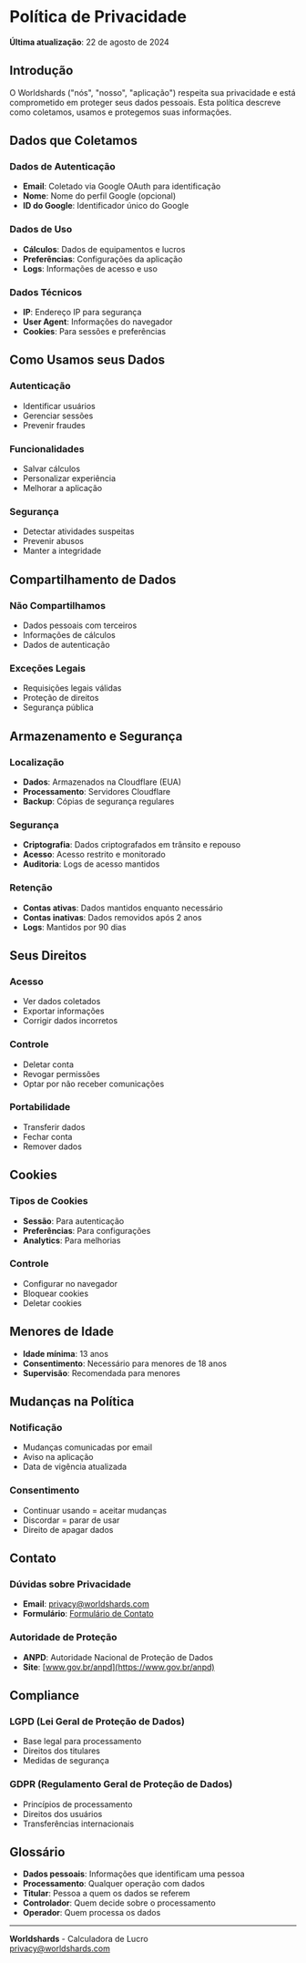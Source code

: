# Política de Privacidade

**Última atualização**: 22 de agosto de 2024

## Introdução

O Worldshards ("nós", "nosso", "aplicação") respeita sua privacidade e está comprometido em proteger seus dados pessoais. Esta política descreve como coletamos, usamos e protegemos suas informações.

## Dados que Coletamos

### Dados de Autenticação
- **Email**: Coletado via Google OAuth para identificação
- **Nome**: Nome do perfil Google (opcional)
- **ID do Google**: Identificador único do Google

### Dados de Uso
- **Cálculos**: Dados de equipamentos e lucros
- **Preferências**: Configurações da aplicação
- **Logs**: Informações de acesso e uso

### Dados Técnicos
- **IP**: Endereço IP para segurança
- **User Agent**: Informações do navegador
- **Cookies**: Para sessões e preferências

## Como Usamos seus Dados

### Autenticação
- Identificar usuários
- Gerenciar sessões
- Prevenir fraudes

### Funcionalidades
- Salvar cálculos
- Personalizar experiência
- Melhorar a aplicação

### Segurança
- Detectar atividades suspeitas
- Prevenir abusos
- Manter a integridade

## Compartilhamento de Dados

### Não Compartilhamos
- Dados pessoais com terceiros
- Informações de cálculos
- Dados de autenticação

### Exceções Legais
- Requisições legais válidas
- Proteção de direitos
- Segurança pública

## Armazenamento e Segurança

### Localização
- **Dados**: Armazenados na Cloudflare (EUA)
- **Processamento**: Servidores Cloudflare
- **Backup**: Cópias de segurança regulares

### Segurança
- **Criptografia**: Dados criptografados em trânsito e repouso
- **Acesso**: Acesso restrito e monitorado
- **Auditoria**: Logs de acesso mantidos

### Retenção
- **Contas ativas**: Dados mantidos enquanto necessário
- **Contas inativas**: Dados removidos após 2 anos
- **Logs**: Mantidos por 90 dias

## Seus Direitos

### Acesso
- Ver dados coletados
- Exportar informações
- Corrigir dados incorretos

### Controle
- Deletar conta
- Revogar permissões
- Optar por não receber comunicações

### Portabilidade
- Transferir dados
- Fechar conta
- Remover dados

## Cookies

### Tipos de Cookies
- **Sessão**: Para autenticação
- **Preferências**: Para configurações
- **Analytics**: Para melhorias

### Controle
- Configurar no navegador
- Bloquear cookies
- Deletar cookies

## Menores de Idade

- **Idade mínima**: 13 anos
- **Consentimento**: Necessário para menores de 18 anos
- **Supervisão**: Recomendada para menores

## Mudanças na Política

### Notificação
- Mudanças comunicadas por email
- Aviso na aplicação
- Data de vigência atualizada

### Consentimento
- Continuar usando = aceitar mudanças
- Discordar = parar de usar
- Direito de apagar dados

## Contato

### Dúvidas sobre Privacidade
- **Email**: [privacy@worldshards.com](mailto:privacy@worldshards.com)
- **Formulário**: [Formulário de Contato](#)

### Autoridade de Proteção
- **ANPD**: Autoridade Nacional de Proteção de Dados
- **Site**: [www.gov.br/anpd](https://www.gov.br/anpd)

## Compliance

### LGPD (Lei Geral de Proteção de Dados)
- Base legal para processamento
- Direitos dos titulares
- Medidas de segurança

### GDPR (Regulamento Geral de Proteção de Dados)
- Princípios de processamento
- Direitos dos usuários
- Transferências internacionais

## Glossário

- **Dados pessoais**: Informações que identificam uma pessoa
- **Processamento**: Qualquer operação com dados
- **Titular**: Pessoa a quem os dados se referem
- **Controlador**: Quem decide sobre o processamento
- **Operador**: Quem processa os dados

---

**Worldshards** - Calculadora de Lucro  
[privacy@worldshards.com](mailto:privacy@worldshards.com)